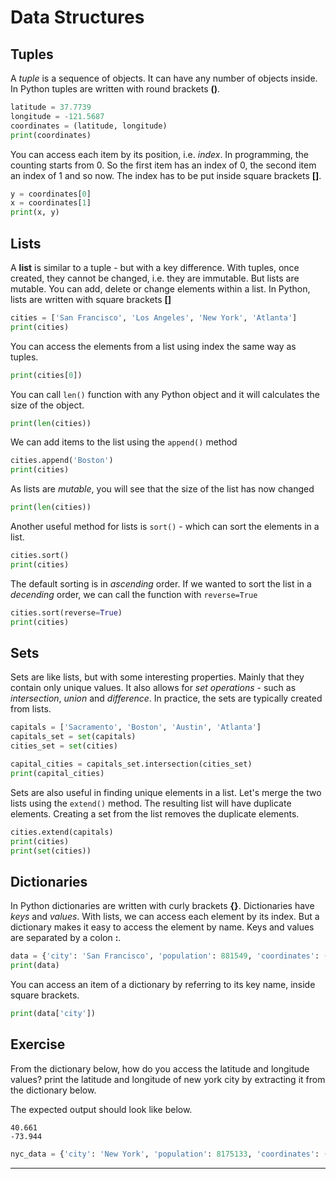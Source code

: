 # Data Structures

## Tuples

A *tuple* is a sequence of objects. It can have any number of objects inside. In Python tuples are written with round brackets **()**. 


```python
latitude = 37.7739
longitude = -121.5687
coordinates = (latitude, longitude)
print(coordinates)
```

You can access each item by its position, i.e. *index*. In programming, the counting starts from 0. So the first item has an index of 0, the second item an index of 1 and so now. The index has to be put inside square brackets **[]**.


```python
y = coordinates[0]
x = coordinates[1]
print(x, y)
```

## Lists

A **list** is similar to a tuple - but with a key difference. With tuples, once created, they cannot be changed, i.e. they are immutable. But lists are mutable. You can add, delete or change elements within a list.  In Python, lists are written with square brackets **[]**


```python
cities = ['San Francisco', 'Los Angeles', 'New York', 'Atlanta']
print(cities)
```

You can access the elements from a list using index the same way as tuples.


```python
print(cities[0])
```

You can call `len()` function with any Python object and it will calculates the size of the object.


```python
print(len(cities))
```

We can add items to the list using the `append()` method


```python
cities.append('Boston')
print(cities)
```

As lists are *mutable*, you will see that the size of the list has now changed


```python
print(len(cities))
```

Another useful method for lists is `sort()` - which can sort the elements in a list.


```python
cities.sort()
print(cities)
```

The default sorting is in *ascending* order. If we wanted to sort the list in a *decending* order, we can call the function with `reverse=True`


```python
cities.sort(reverse=True)
print(cities)
```

## Sets

Sets are like lists, but with some interesting properties. Mainly that they contain only unique values. It also allows for *set operations* - such as *intersection*, *union* and *difference*. In practice, the sets are typically created from lists.


```python
capitals = ['Sacramento', 'Boston', 'Austin', 'Atlanta']
capitals_set = set(capitals)
cities_set = set(cities)

capital_cities = capitals_set.intersection(cities_set)
print(capital_cities)
```

Sets are also useful in finding unique elements in a list. Let's merge the two lists using the `extend()` method. The resulting list will have duplicate elements. Creating a set from the list removes the duplicate elements.


```python
cities.extend(capitals)
print(cities)
print(set(cities))
```

## Dictionaries

In Python dictionaries are written with curly brackets **{}**. Dictionaries have *keys* and *values*. With lists, we can access each element by its index. But a dictionary makes it easy to access the element by name. Keys and values are separated by a colon **:**. 


```python
data = {'city': 'San Francisco', 'population': 881549, 'coordinates': (-122.4194, 37.7749) }
print(data)
```

You can access an item of a dictionary by referring to its key name, inside square brackets.


```python
print(data['city'])
```

## Exercise

From the dictionary below, how do you access the latitude and longitude values? print the latitude and longitude of new york city by extracting it from the dictionary below.

The expected output should look like below.

```
40.661
-73.944
```


```python
nyc_data = {'city': 'New York', 'population': 8175133, 'coordinates': (40.661, -73.944) }
```

----
